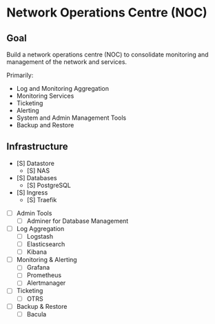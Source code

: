 # Network Operations Centre (NOC)

## Goal

Build a network operations centre (NOC) to consolidate monitoring and management of the network and services.

Primarily:

* Log and Monitoring Aggregation
* Monitoring Services
* Ticketing
* Alerting
* System and Admin Management Tools
* Backup and Restore

## Infrastructure

* [S] Datastore
  * [S] NAS
* [S] Databases
  * [S] PostgreSQL
* [S] Ingress
  * [S] Traefik
* [ ] Admin Tools
  * [ ] Adminer for Database Management
* [ ] Log Aggregation
  * [ ] Logstash
  * [ ] Elasticsearch
  * [ ] Kibana
* [ ] Monitoring & Alerting
  * [ ] Grafana
  * [ ] Prometheus
  * [ ] Alertmanager
* [ ] Ticketing
  * [ ] OTRS
* [ ] Backup & Restore
  * [ ] Bacula
